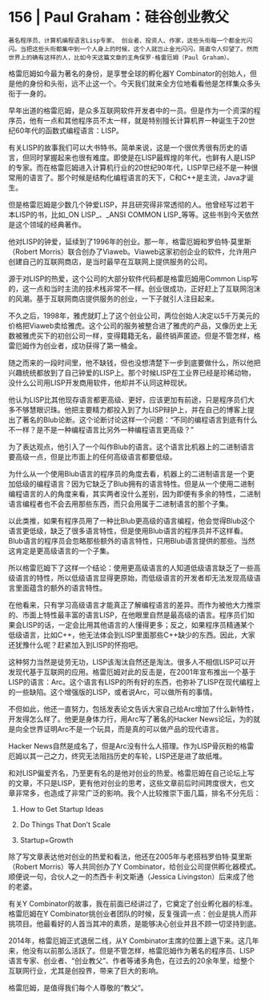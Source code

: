 # 156 | Paul Graham：硅谷创业教父

    著名程序员、计算机编程语言Lisp专家、 创业者、投资人、作家，这些头衔每一个都金光闪闪。当把这些头衔都集中到一个人身上的时候，这个人就岂止金光闪闪，简直令人仰望了。然而世界上的确有这样的人，比如今天这篇文章的主角保罗·格雷厄姆（Paul Graham）。

格雷厄姆如今最为著名的身份，是享誉全球的孵化器Y Combinator的创始人，但是他的身份和头衔，远不止这一个。今天我们就来全方位地看看他是怎样集众多头衔于一身的。

早年出道的格雷厄姆，是众多互联网软件开发者中的一员。但是作为一个资深的程序员，他有一点和其他程序员不太一样，就是特别擅长计算机界一种诞生于20世纪60年代的函数式编程语言：LISP。

有关LISP的故事我们可以大书特书。简单来说，这是一个很优秀很有历史的语言，但同时掌握起来也很有难度。即使是在LISP最辉煌的年代，也鲜有人是LISP的专家。而在格雷厄姆进入计算机行业的20世纪90年代，LISP早已经不是一种很常用的语言了。那个时候是结构化编程语言的天下，C和C++是主流，Java才诞生。

但是格雷厄姆是少数几个钟爱LISP，并且研究得非常透彻的人。他曾经写过若干本LISP的书，比如_ON LISP_、_ANSI COMMON LISP_等等。这些书到今天依然是这个领域的经典著作。

他对LISP的钟爱，延续到了1996年的创业。那一年，格雷厄姆和罗伯特·莫里斯（Robert Morris）联合创办了Viaweb。Viaweb这家初创企业的软件，允许用户创建自己的互联网商店，是当时最早在互联网上提供服务的公司。

源于对LISP的热爱，这个公司的大部分软件代码都是格雷厄姆用Common Lisp写的，这一点和当时主流的技术栈非常不一样。创业很成功，正好赶上了互联网泡沫的风潮。基于互联网商店提供服务的创业，一下子就引人注目起来。

不久之后，1998年，雅虎就盯上了这个创业公司，两位创始人决定以5千万美元的价格把Viaweb卖给雅虎。这个公司的服务被整合进了雅虎的产品，又像历史上无数被雅虎买下的初创公司一样，变得籍籍无名，最终销声匿迹。但是不管怎样，格雷厄姆作为创业者，成功获得了第一桶金。

随之而来的一段时间里，他不缺钱，但也没想清楚下一步到底要做什么，所以他把兴趣统统都放到了自己钟爱的LISP上。那个时候LISP在工业界已经是珍稀动物，没什么公司用LISP开发商用软件，他却并不认同这种现状。

他认为LISP比其他现存语言都更高级、更好，应该更加有前途，只是程序员们大多不够慧眼识珠。他把主要精力都投入到了为LISP辩护上，并在自己的博客上提出了著名的Blub论断。这个论断讨论这样一个问题：“不同的编程语言到底有什么不一样？是不是一种编程语言比另外一种编程语言更高级？”

为了表达观点，他引入了一个叫作Blub的语言。这个语言比机器上的二进制语言要高级一点，但是比市面上的任何高级语言都要低级。

为什么从一个使用Blub语言的程序员的角度去看，机器上的二进制语言是一个更加低级的编程语言？因为它缺乏了Blub拥有的语言特性。但是从一个使用二进制编程语言的人的角度来看，其实两者没什么差别，因为即便有多余的特性，二进制语言编程者也不会去用那些东西，而只会用属于二进制语言的那个子集。

以此类推，如果有程序员用了一种比Blub更高级的语言编程，他会觉得Blub这个语言更低级，缺乏了很多语言特性，但是使用Blub语言的程序员并不这样看。Blub语言的程序员会忽略那些额外的语言特性，只用Blub语言提供的那些。当然这肯定是更高级语言的一个子集。

所以格雷厄姆下了这样一个结论：使用更高级语言的人知道低级语言缺乏了一些高级语言的特性，所以低级语言显得更原始，而低级语言的开发者却无法发现高级语言里面蕴含的额外的语言特性。

在他看来，只有学习高级语言才能真正了解编程语言的差异。而作为被他大力推崇的、市面上特性最丰富的语言LISP，在他眼里自然是最高级的语言。程序员们如果会LISP的话，一定会比用其他语言的人懂得更多；反之，如果程序员精通某个低级语言，比如C++，他无法体会到LISP里面那些C++缺少的东西。因此，大家还犹豫什么呢？赶紧加入到LISP的怀抱吧。

这种努力当然是徒劳无功，LISP该淘汰自然还是淘汰。很多人不相信LISP可以开发现代基于互联网的应用。格雷厄姆对此的反击是，在2001年宣布推出一个基于LISP的语言：Arc。这个语言有LISP的所有好的东西，也弥补了LISP在现代编程上的一些缺陷。这个增强版的LISP，或者说Arc，可以做所有的事情。

不但如此，他还一直努力，包括发表论文告诉大家自己给Arc增加了什么新特性，开发得怎么样了。他更是身体力行，用Arc写了著名的Hacker News论坛，为的就是向全世界证明Arc不是一个玩具，而是真的可以做产品的现代语言。

Hacker News自然是成名了，但是Arc没有什么人搭理。作为LISP骨灰粉的格雷厄姆以其一己之力，终究无法阻挡历史的车轮，LISP还是进了故纸堆。

和对LISP偏爱齐名，乃至更有名的是他对创业的热爱。格雷厄姆在自己论坛上写的文章，不只是LISP，更有他对创业的思考，这些文章前后时间跨度很大，也文章非常多，也造成了非常广泛的影响。我个人比较推崇下面几篇，排名不分先后：

1.  How to Get Startup Ideas
    
2.  Do Things That Don’t Scale
    
3.  Startup=Growth
    

除了写文章表达他对创业的热爱和看法，他还在2005年与老搭档罗伯特·莫里斯（Robert Morris）等人共同创办了Y Combinator，给创业公司提供孵化器模式。顺便说一句，合伙人之一的杰西卡·利文斯通（Jessica Livingston）后来成了他的老婆。

有关Y Combinator的故事，我在前面已经讲过了，它奠定了创业孵化器的标准。格雷厄姆在Y Combinator挑创业者团队的时候，反复强调一点：创业是挑人而非挑项目。他最看好的人首当其冲的素质，是能够决心创业并且不顾一切坚持到底。

2014年，格雷厄姆正式退居二线，从Y Combinator主席的位置上退下来。这几年来，他没有以前那么活跃了。但是不管怎样，格雷厄姆作为著名的程序员、LISP语言专家、创业者、“创业教父”、作者等诸多角色，在过去的20余年里，给整个互联网行业，尤其是创投界，带来了巨大的影响。

格雷厄姆，是值得我们每个人尊敬的“教父”。
    